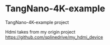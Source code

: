 # TangNano-4K-example
TangNano-4K-example project  

Hdmi takes from my origin project 
https://github.com/splinedrive/my_hdmi_device
